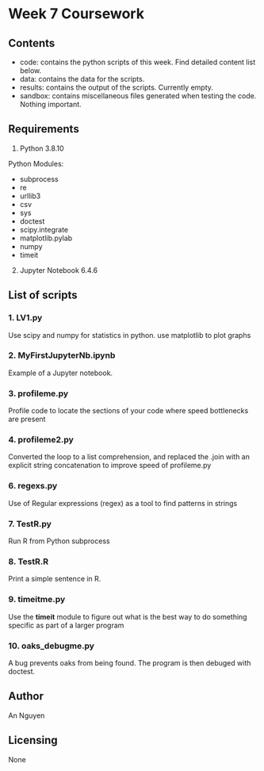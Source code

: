 # Week 7 Coursework 

## Contents
* code: contains the python scripts of this week. Find detailed content list below. 
* data: contains the data for the scripts. 
* results: contains the output of the scripts. Currently empty. 
* sandbox: contains miscellaneous files generated when testing the code. Nothing important.

## Requirements

1. Python 3.8.10

Python Modules: 
* subprocess
* re
* urllib3
* csv
* sys
* doctest
* scipy.integrate
* matplotlib.pylab
* numpy
* timeit

2. Jupyter Notebook 6.4.6

## List of scripts

### 1. LV1.py

Use scipy and numpy for statistics in python. use matplotlib to plot graphs

### 2. MyFirstJupyterNb.ipynb

Example of a Jupyter notebook.

### 3. profileme.py

Profile code to locate the sections of your code where speed bottlenecks are present

### 4. profileme2.py

Converted the loop to a list comprehension, and replaced the .join with an explicit string concatenation to improve speed of profileme.py

### 6. regexs.py

Use of Regular expressions (regex) as a tool to find patterns in strings

### 7. TestR.py

Run R from Python subprocess

### 8. TestR.R

Print a simple sentence in R.

### 9. timeitme.py

Use the **timeit** module to figure out what is the best way to do something specific as part of a larger program

### 10. oaks_debugme.py

A bug prevents oaks from being found. The program is then debuged with doctest.

## Author

An Nguyen

## Licensing

None
